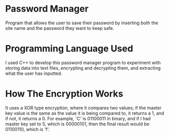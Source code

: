 # Password Manager
Program that allows the user to save their password by inserting both the site name and the password they want to keep safe.

# Programming Language Used
I used C++ to develop this password manager program to experiment with storing data into text files, encrypting and decrypting them, and extracting what the user has inputted.

# How The Encryption Works
It uses a XOR type encryption, where it compares two values; if the master key value is the same as the value it is being compared to, it returns a 1, and if not, it returns a 0. For example, 'C' is 01100011 in binary, and if I had master key set to 5, which is 00000101, then the final result would be 01100110, which is 'f'.
